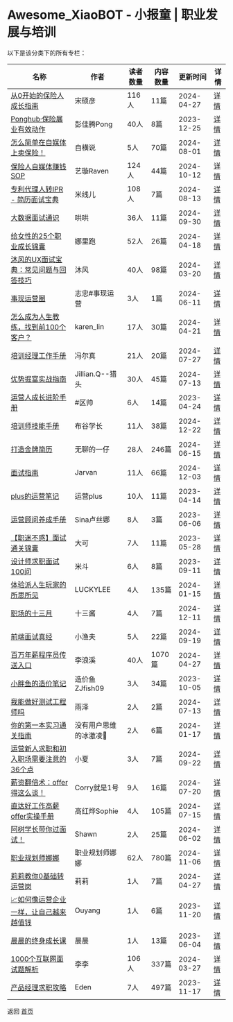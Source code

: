 # Awesome_XiaoBOT - 小报童 | 职业发展与培训

以下是该分类下的所有专栏：

| 名称 | 作者 | 读者数量 | 内容数量 | 更新时间 | 详情 |
|------|------|----------|----------|----------|------|
| [从0开始的保险人成长指南](https://xiaobot.net/p/broker2master?refer=0b133df9-27dc-423b-8101-639049001c13) | 宋硕彦 | 116人 | 11篇 |  2024-04-27 | [详情](data/broker2master.md) |
| [Ponghub·保险展业有效动作](https://xiaobot.net/p/t2294883957?refer=0b133df9-27dc-423b-8101-639049001c13) | 彭佳腾Pong | 40人 | 8篇 |  2023-12-25 | [详情](data/t2294883957.md) |
| [怎么简单在自媒体上卖保险！](https://xiaobot.net/p/Gongziheng?refer=0b133df9-27dc-423b-8101-639049001c13) | 自横说 | 5人 | 70篇 |  2024-08-01 | [详情](data/Gongziheng.md) |
| [保险人自媒体赚钱SOP](https://xiaobot.net/p/insuranceSOP?refer=0b133df9-27dc-423b-8101-639049001c13) | 艺璇Raven | 124人 | 44篇 |  2024-10-12 | [详情](data/insuranceSOP.md) |
| [专利代理人转IPR - 简历面试宝典](https://xiaobot.net/p/Michelle-IP?refer=0b133df9-27dc-423b-8101-639049001c13) | 米线儿 | 108人 | 7篇 |  2024-08-13 | [详情](data/Michelle-IP.md) |
| [大数据面试通识](https://xiaobot.net/p/bigdata1024?refer=0b133df9-27dc-423b-8101-639049001c13) | 哄哄 | 36人 | 11篇 |  2024-09-30 | [详情](data/bigdata1024.md) |
| [给女性的25个职业成长锦囊](https://xiaobot.net/p/25ge?refer=0b133df9-27dc-423b-8101-639049001c13) | 娜里跑 | 52人 | 26篇 |  2024-04-18 | [详情](data/25ge.md) |
| [沐风的UX面试宝典：常见问题与回答技巧](https://xiaobot.net/p/mufeng?refer=0b133df9-27dc-423b-8101-639049001c13) | 沐风 | 40人 | 98篇 |  2024-03-20 | [详情](data/mufeng.md) |
| [事现运营圈](https://xiaobot.net/p/wzzfzfu920?refer=0b133df9-27dc-423b-8101-639049001c13) | 志忠#事现运营 | 3人 | 1篇 |  2024-06-11 | [详情](data/wzzfzfu920.md) |
| [怎么成为人生教练，找到前100个客户？](https://xiaobot.net/p/becomingacoach?refer=0b133df9-27dc-423b-8101-639049001c13) | karen_lin | 17人 | 30篇 |  2024-04-21 | [详情](data/becomingacoach.md) |
| [培训经理工作手册](https://xiaobot.net/p/training?refer=0b133df9-27dc-423b-8101-639049001c13) | 冯尔真 | 21人 | 20篇 |  2024-07-27 | [详情](data/training.md) |
| [优势掘富实战指南](https://xiaobot.net/p/rich?refer=0b133df9-27dc-423b-8101-639049001c13) | Jillian.Q--猎头 | 30人 | 45篇 |  2024-07-13 | [详情](data/rich.md) |
| [运营人成长进阶手册](https://xiaobot.net/p/oushuai100w?refer=0b133df9-27dc-423b-8101-639049001c13) | #区帅 | 6人 | 14篇 |  2023-04-24 | [详情](data/oushuai100w.md) |
| [培训师技能手册](https://xiaobot.net/p/BUGUTTT?refer=0b133df9-27dc-423b-8101-639049001c13) | 布谷学长 | 11人 | 38篇 |  2024-12-22 | [详情](data/BUGUTTT.md) |
| [打造金牌简历](https://xiaobot.net/p/GoldResume2024?refer=0b133df9-27dc-423b-8101-639049001c13) | 无聊的一仔 | 28人 | 246篇 |  2024-06-15 | [详情](data/GoldResume2024.md) |
| [面试指南](https://xiaobot.net/p/vsguide?refer=0b133df9-27dc-423b-8101-639049001c13) | Jarvan | 11人 | 66篇 |  2024-12-03 | [详情](data/vsguide.md) |
| [plus的运营笔记](https://xiaobot.net/p/yunyingplus?refer=0b133df9-27dc-423b-8101-639049001c13) | 运营plus | 10人 | 11篇 |  2023-04-14 | [详情](data/yunyingplus.md) |
| [运营顾问养成手册](https://xiaobot.net/p/yygwycsc?refer=0b133df9-27dc-423b-8101-639049001c13) | Sina卢丝娜 | 8人 | 3篇 |  2023-06-06 | [详情](data/yygwycsc.md) |
| [【职迷不惑】面试通关锦囊](https://xiaobot.net/p/hlwrrc2017?refer=0b133df9-27dc-423b-8101-639049001c13) | 大可 | 7人 | 11篇 |  2023-05-28 | [详情](data/hlwrrc2017.md) |
| [设计师求职面试100问](https://xiaobot.net/p/midou01001?refer=0b133df9-27dc-423b-8101-639049001c13) | 米斗 | 6人 | 8篇 |  2023-09-11 | [详情](data/midou01001.md) |
| [体验派人生玩家的所思所见](https://xiaobot.net/p/LUCKYLEE?refer=0b133df9-27dc-423b-8101-639049001c13) | LUCKYLEE | 4人 | 135篇 |  2024-01-15 | [详情](data/LUCKYLEE.md) |
| [职场的十三月](https://xiaobot.net/p/thirteen?refer=0b133df9-27dc-423b-8101-639049001c13) | 十三酱 | 4人 | 7篇 |  2024-12-11 | [详情](data/thirteen.md) |
| [前端面试真经](https://xiaobot.net/p/oldCode666?refer=0b133df9-27dc-423b-8101-639049001c13) | 小渔夫 | 5人 | 22篇 |  2024-09-19 | [详情](data/oldCode666.md) |
| [百万年薪程序员传送入口](https://xiaobot.net/p/10xcoder?refer=0b133df9-27dc-423b-8101-639049001c13) | 李浪溪 | 40人 | 1070篇 |  2024-04-27 | [详情](data/10xcoder.md) |
| [小胖鱼的造价笔记](https://xiaobot.net/p/orangeXu09?refer=0b133df9-27dc-423b-8101-639049001c13) | 造价鱼ZJfish09 | 3人 | 34篇 |  2023-10-05 | [详情](data/orangeXu09.md) |
| [我能做好测试工程师吗](https://xiaobot.net/p/qanews?refer=0b133df9-27dc-423b-8101-639049001c13) | 雨泽 | 2人 | 2篇 |  2024-07-13 | [详情](data/qanews.md) |
| [你的第一本实习通关指南](https://xiaobot.net/p/intern?refer=0b133df9-27dc-423b-8101-639049001c13) | 没有用户思维的冰激凌🍨 | 2人 | 6篇 |  2024-01-17 | [详情](data/intern.md) |
| [运营新人求职和初入职场需要注意的36个点](https://xiaobot.net/p/xiaoxiasay001?refer=0b133df9-27dc-423b-8101-639049001c13) | 小夏 | 3人 | 7篇 |  2024-09-22 | [详情](data/xiaoxiasay001.md) |
| [薪资翻倍术：offer得这么谈！](https://xiaobot.net/p/corryoffer?refer=0b133df9-27dc-423b-8101-639049001c13) | Corry就是1号 | 9人 | 16篇 |  2024-07-20 | [详情](data/corryoffer.md) |
| [直达好工作高薪offer实操手册](https://xiaobot.net/p/uccareer?refer=0b133df9-27dc-423b-8101-639049001c13) | 高红烨Sophie | 4人 | 105篇 |  2024-07-15 | [详情](data/uccareer.md) |
| [阿树学长带你过面试！](https://xiaobot.net/p/Made_True?refer=0b133df9-27dc-423b-8101-639049001c13) | Shawn | 2人 | 25篇 |  2024-06-02 | [详情](data/Made_True.md) |
| [职业规划师娜娜](https://xiaobot.net/p/dongna996?refer=0b133df9-27dc-423b-8101-639049001c13) | 职业规划师娜娜 | 62人 | 780篇 |  2024-11-06 | [详情](data/dongna996.md) |
| [莉莉教你0基础转运营岗](https://xiaobot.net/p/tuibianba168?refer=0b133df9-27dc-423b-8101-639049001c13) | 莉莉 | 1人 | 7篇 |  2024-04-27 | [详情](data/tuibianba168.md) |
| [📈如何像运营企业一样，让自己越来越值钱](https://xiaobot.net/p/careermoats101?refer=0b133df9-27dc-423b-8101-639049001c13) | Ouyang | 1人 | 6篇 |  2023-11-20 | [详情](data/careermoats101.md) |
| [晨晨的终身成长课](https://xiaobot.net/p/1996czjxs?refer=0b133df9-27dc-423b-8101-639049001c13) | 晨晨 | 1人 | 13篇 |  2023-06-04 | [详情](data/1996czjxs.md) |
| [1000个互联网面试题解析](https://xiaobot.net/p/lalalaha?refer=0b133df9-27dc-423b-8101-639049001c13) | 李李 | 106人 | 337篇 |  2024-03-27 | [详情](data/lalalaha.md) |
| [产品经理求职攻略](https://xiaobot.net/p/edenscp?refer=0b133df9-27dc-423b-8101-639049001c13) | Eden | 7人 | 497篇 |  2023-11-17 | [详情](data/edenscp.md) |


返回 [首页](../README.md)
